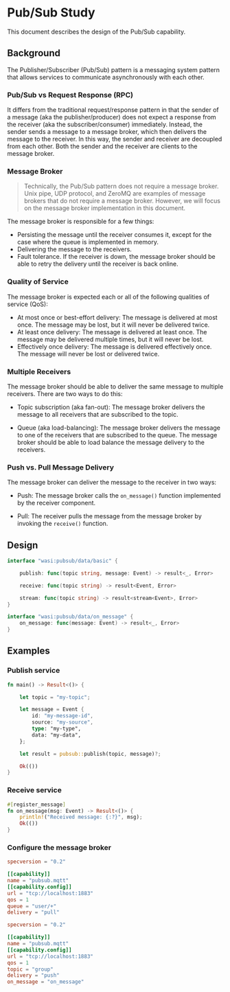 # Pub/Sub Study

This document describes the design of the Pub/Sub capability.

## Background

The Publisher/Subscriber (Pub/Sub) pattern is a messaging system pattern that allows services to communicate asynchronously with each other.

### Pub/Sub vs Request Response (RPC)
It differs from the traditional request/response pattern in that the sender of a message (aka the publisher/producer) does not expect a response from the receiver (aka the subscriber/consumer) immediately. Instead, the sender sends a message to a message broker, which then delivers the message to the receiver. In this way, the sender and receiver are decoupled from each other. Both the sender and the receiver are clients to the message broker.


### Message Broker

> Technically, the Pub/Sub pattern does not require a message broker. Unix pipe, UDP protocol, and ZeroMQ are examples of message brokers that do not require a message broker. However, we will focus on the message broker implementation in this document.

The message broker is responsible for a few things:

- Persisting the message until the receiver consumes it, except for the case where the queue is implemented in memory.
- Delivering the message to the receivers.
- Fault tolerance. If the receiver is down, the message broker should be able to retry the delivery until the receiver is back online.

### Quality of Service

The message broker is expected each or all of the following qualities of service (QoS):

- At most once or best-effort delivery: The message is delivered at most once. The message may be lost, but it will never be delivered twice.
- At least once delivery: The message is delivered at least once. The message may be delivered multiple times, but it will never be lost.
- Effectively once delivery: The message is delivered effectively once. The message will never be lost or delivered twice.

### Multiple Receivers

The message broker should be able to deliver the same message to multiple receivers. There are two ways to do this:

- Topic subscription (aka fan-out): The message broker delivers the message to all receivers that are subscribed to the topic.

- Queue (aka load-balancing): The message broker delivers the message to one of the receivers that are subscribed to the queue. The message broker should be able to load balance the message delivery to the receivers.

### Push vs. Pull Message Delivery

The message broker can deliver the message to the receiver in two ways:

- Push: The message broker calls the `on_message()` function implemented by the receiver component.

- Pull: The receiver pulls the message from the message broker by invoking the `receive()` function.

## Design

```go
interface "wasi:pubsub/data/basic" {

    publish: func(topic string, message: Event) -> result<_, Error>

    receive: func(topic string) -> result<Event, Error>

    stream: func(topic string) -> result<stream<Event>, Error>
}

interface "wasi:pubsub/data/on_message" {
    on_message: func(message: Event) -> result<_, Error>
}
```

## Examples

### Publish service

```rust
fn main() -> Result<()> {

    let topic = "my-topic";

    let message = Event {
        id: "my-message-id",
        source: "my-source",
        type: "my-type",
        data: "my-data",
    };

    let result = pubsub::publish(topic, message)?;

    Ok(())
}
```

### Receive service

```rust
#[register_message]
fn on_message(msg: Event) -> Result<()> {
    println!("Received message: {:?}", msg);
    Ok(())
}
```

### Configure the message broker

```toml
specversion = "0.2"

[[capability]]
name = "pubsub.mqtt"
[[capability.config]]
url = "tcp://localhost:1883"
qos = 1
queue = "user/+"
delivery = "pull"

```

```toml
specversion = "0.2"

[[capability]]
name = "pubsub.mqtt"
[[capability.config]]
url = "tcp://localhost:1883"
qos = 1
topic = "group"
delivery = "push"
on_message = "on_message"
```